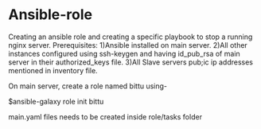 # Ansible-role
Creating an ansible role and creating a specific playbook to stop a running nginx server.
Prerequisites:
1)Ansible installed on main server.
2)All other instances configured using ssh-keygen and having id_pub_rsa of main server in their authorized_keys file.
3)All Slave servers pub;ic ip addresses mentioned in inventory file.


On main server, create a role named bittu using-

$ansible-galaxy role init bittu

main.yaml files needs to be created inside role/tasks folder
